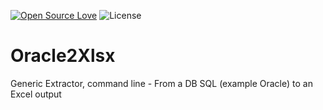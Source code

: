 [![Open Source Love](https://badges.frapsoft.com/os/v3/open-source.svg?v=103)](https://github.com/ellerbrock/open-source-badges/)
![License](https://img.shields.io/badge/License-Apache%202.0-blue.svg)

# Oracle2Xlsx
Generic Extractor, command line - From a DB SQL (example Oracle) to an Excel output
